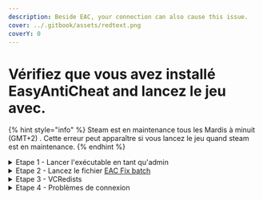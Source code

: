```yaml
---
description: Beside EAC, your connection can also cause this issue.
cover: ../.gitbook/assets/redtext.png
coverY: 0
---
```


# Vérifiez que vous avez installé EasyAntiCheat and lancez le jeu avec.

{% hint style="info" %}
Steam est en maintenance tous les Mardis à minuit (GMT+2) . Cette erreur peut apparaître si vous lancez le jeu quand steam est en maintenance.
{% endhint %}

<details>

<summary>Etape 1 - Lancer l'exécutable en tant qu'admin</summary>

Lancez `BattlebitEAC.exe` ou `EasyAntiCheat.exe` en tant qu'admin, le fichier est situé dans les fichier du jeu.

1. Cliquez droit sur le jeu, allez ensuite sur  "Gérer" et Cliquez sur "Parcourir les fichiers locaux".

<img src="../.gitbook/assets/browse.png" alt="Cliquez droit sur le jeu, allez ensuite sur gérer et Cliquez sur Parcourir les fichiers locaux" data-size="original">

2. Cliquez droit sur l'exe et cliquez sur "Exécuter en tant qu'administrateur".

<img src="../.gitbook/assets/runasadmin.png" alt="Cliquez droit sur l'exe et cliquez sur &#x22;Exécuter en tant qu'administrateur&#x22;." data-size="original">

</details>

<details>

<summary>Etape 2 - Lancez le fichier <a href="https://github.com/livingflore/BattleBitEACFix/releases">EAC Fix batch</a></summary>

1. Allez sur [releases page](https://github.com/livingflore/BattleBitEACFix/releases).
2. Téléchargez BattleBitEACFix.bat.
3. LMancez le fichier batch.
4. Vous devriez avoir le résultat ci-dessous.

<img src="../.gitbook/assets/batchoutput.png" alt="" data-size="original">

</details>

<details>

<summary>Etape 3 - VCRedists</summary>

Vérifiez que **LES DEUX** VCRedists sont installés correctement - [x86](https://aka.ms/vs/17/release/vc\_redist.x86.exe) et [x64](https://aka.ms/vs/17/release/vc\_redist.x64.exe). En lançant l'installateur, vous verrez 3 buttons - réparer, installer et annuler, comme ci-dessous. Si vous ne voyez pas toutes ces options, installez.

<img src="../.gitbook/assets/vcredistx64.png" alt="" data-size="original"><img src="../.gitbook/assets/vcredistx86.png" alt="" data-size="original">

</details>

<details>

<summary>Etape 4 - Problèmes de connexion</summary>

Cette erreur peut survenir si vous avez une connexion instable / Steam est en maintenance / vous ne pouvez pas atteindre les serverus d'EAC ou BattleBit.

1. Vérifiez sur Steam si vous êtes en mode hors-ligne.
2. Désactivez la protection anti-malware  et le pare-feu si vous utilisez un autre antivirus (Kaspersky, Avast, etc).
3. Essayez de partager la connexion de votre téléphone pour lancer le jeu. Si le problème est résolu, continuez à la prochaine étape.
4. Utilisez n'importe quel VPN **privé** ou [Cloudflare WARP](https://install.appcenter.ms/orgs/cloudflare/apps/1.1.1.1-windows-1/distribution\_groups/release).

</details>
